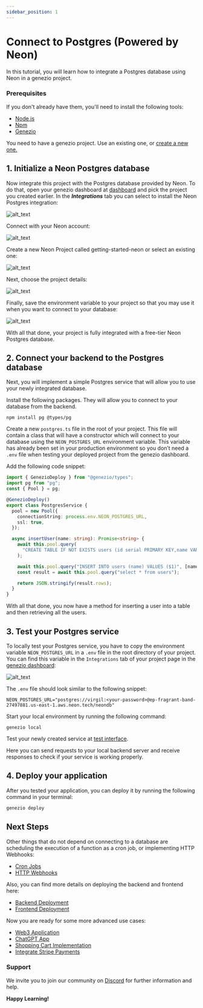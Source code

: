 ```yaml
---
sidebar_position: 1
---
```


# Connect to Postgres (Powered by Neon)

In this tutorial, you will learn how to integrate a Postgres database using Neon in a genezio project.

### Prerequisites

If you don't already have them, you'll need to install the following tools:

- [Node.js](https://nodejs.org/en/download/current)
- [Npm](https://docs.npmjs.com/downloading-and-installing-node-js-and-npm)
- [Genezio](../getting-started)

You need to have a genezio project. Use an existing one, or [create a new one.](../getting-started)

## 1. Initialize a Neon Postgres database

Now integrate this project with the Postgres database provided by Neon. To do that, open your genezio dashboard at [dashboard](https://app.genez.io/dashboard) and pick the project you created earlier. In the _**Integrations**_ tab you can select to install the Neon Postgres integration:

![alt_text](https://genezio.com/posts/neon1.png)

Connect with your Neon account:

![alt_text](https://genezio.com/posts/neon2.png)

Create a new Neon Project called getting-started-neon or select an existing one:

![alt_text](https://genezio.com/posts/neon3.png)

Next, choose the project details:

![alt_text](https://genezio.com/posts/neon4.png)

Finally, save the environment variable to your project so that you may use it when you want to connect to your database:

![alt_text](https://genezio.com/posts/neon5.png)

With all that done, your project is fully integrated with a free-tier Neon Postgres database.

## 2. Connect your backend to the Postgres database

Next, you will implement a simple Postgres service that will allow you to use your newly integrated database.

Install the following packages. They will allow you to connect to your database from the backend.

```fallback
npm install pg @types/pg
```

Create a new `postgres.ts` file in the root of your project. This file will contain a class that will have a constructor which will connect to your database using the `NEON_POSTGRES_URL` environment variable. This variable has already been set in your production environment so you don’t need a `.env` file when testing your deployed project from the genezio dashboard.

Add the following code snippet:

<!-- {% code title="postgres.ts" lineNumbers="true" %} -->

```typescript title="postgres.ts" showLineNumbers
import { GenezioDeploy } from "@genezio/types";
import pg from "pg";
const { Pool } = pg;

@GenezioDeploy()
export class PostgresService {
  pool = new Pool({
    connectionString: process.env.NEON_POSTGRES_URL,
    ssl: true,
  });

  async insertUser(name: string): Promise<string> {
    await this.pool.query(
      "CREATE TABLE IF NOT EXISTS users (id serial PRIMARY KEY,name VARCHAR(255))"
    );

    await this.pool.query("INSERT INTO users (name) VALUES ($1)", [name]);
    const result = await this.pool.query("select * from users");

    return JSON.stringify(result.rows);
  }
}
```

<!-- {% endcode %} -->

With all that done, you now have a method for inserting a user into a table and then retrieving all the users.

## 3. Test your Postgres service

To locally test your Postgres service, you have to copy the environment variable `NEON_POSTGRES_URL` in a `.env` file in the root directory of your project. You can find this variable in the `Integrations` tab of your project page in the [genezio dashboard](https://app.genez.io/):

![alt_text](https://genezio.com/posts/neon6.png)

The `.env` file should look similar to the following snippet:

<!-- {% code title=".env" %} -->

```fallback title=".env"
NEON_POSTGRES_URL="postgres://virgil:<your-password>@ep-fragrant-band-27497881.us-east-1.aws.neon.tech/neondb"
```

<!-- {% endcode %} -->

Start your local environment by running the following command:

```fallback
genezio local
```

Test your newly created service at [test interface](https://app.genez.io/test-interface/local?port=8083).

Here you can send requests to your local backend server and receive responses to check if your service is working properly.

## 4. Deploy your application

After you tested your application, you can deploy it by running the following command in your terminal:

```bash
genezio deploy
```

## Next Steps

Other things that do not depend on connecting to a database are scheduling the execution of a function as a cron job, or implementing HTTP Webhooks:

- [Cron Jobs](../features/cron-methods)
- [HTTP Webhooks](../features/http-methods-webhooks)

Also, you can find more details on deploying the backend and frontend here:

- [Backend Deployment](../features/backend-deployment)
- [Frontend Deployment](../features/frontend-deployment)

Now you are ready for some more advanced use cases:

- [Web3 Application](https://genezio.com/blog/create-your-first-web3-app/)
- [ChatGPT App](https://genezio.com/blog/create-your-first-app-using-chatgpt/)
- [Shopping Cart Implementation](https://genezio.com/blog/implement-a-shopping-cart-using-typescript-redis-and-react/)
- [Integrate Stripe Payments](https://genezio.com/blog/integrate-stripe-payments/)


### Support <a href="#support" id="support"></a>

We invite you to join our community on [Discord](https://discord.gg/uc9H5YKjXv) for further information and help.

**Happy Learning!**
